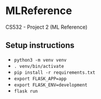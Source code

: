 # MLReference
CS532 - Project 2 (ML Reference)


## Setup instructions
- `python3 -m venv venv`
- `. venv/bin/activate`
- `pip install -r requirements.txt`
- `export FLASK_APP=app`
- `export FLASK_ENV=development`
- `flask run`
